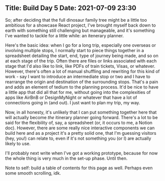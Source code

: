 Title: Build Day 5
Date: 2021-07-09 23:30
---
So; after deciding that the full dinosaur family tree might be a little too ambitious for a showcase React project, I've brought myself back down to earth with something still challenging but manageable, and it's something I've wanted to tackle for a little while: an itenerary planner.

Here's the basic idea: when I go for a long trip, especially one overseas or involving multiple stops, I normally start to piece things together in a spreadsheet detailing the start, end, type of journey being made, and so on at each stage of the trip.
Often there are files or links associated with each stage that I'd also like to link, like PDFs of train tickets, Visas, or whatever.
However, there's often a lot of manual shuffling and rewriting for this kind of work - say I want to introduce an intermediate stop or two and I have to rearrange the origin and destination of the surrounding stops.
That's a pain and adds an element of tedium to the planning process.
It'd be nice to have a little app that did all that for me, without going into the complexities of apps like AirBnB or DesignMyNight or whatever that have a lot of connections going in (and out).
I just want to plan my trip, my way.

Now, in all honesty, it's unlikely that I can put something together here that will actually become _the_ itinerary planner going forward.
There's a lot to be said for the flexibility of, say, a spreadsheet (or, it occurs to me, a Notion doc).
However, there are some really nice interactive components we can build here and as a project it's a pretty solid one, that I'm guessing visitors (hey, you!) can relate to, even if it's not something you (or I) are actually likely to use.

I'll probably next write when I've got a working prototype, because for now the whole thing is very much in the set-up phase.
Until then.

Note to self: build a table of contents for this page as well.
Perhaps even some smooth scrolling, idk.
